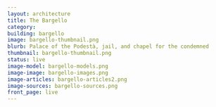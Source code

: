 ```yaml
---
layout: architecture
title: The Bargello
category: 
building: bargello
image: bargello-thumbnail.png
blurb: Palace of the Podestà, jail, and chapel for the condemned
thumbnail: bargello-thumbnail.png
status: live
image-model: bargello-models.png
image-image: bargello-images.png
image-articles: bargello-articles2.png
image-sources: bargello-sources.png
front_page: live
---
```

